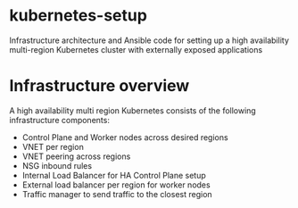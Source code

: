 # kubernetes-setup
Infrastructure architecture and Ansible code for setting up a high availability multi-region Kubernetes cluster with externally exposed applications

# Infrastructure overview
A high availability multi region Kubernetes consists of the following infrastructure components:
* Control Plane and Worker nodes across desired regions
* VNET per region
* VNET peering across regions
* NSG inbound rules
* Internal Load Balancer for HA Control Plane setup 
* External load balancer per region for worker nodes
* Traffic manager to send traffic to the closest region



